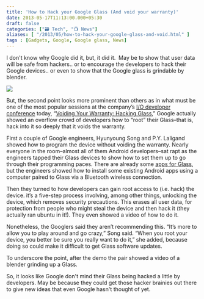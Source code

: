 ```yaml
---
title: 'How to Hack your Google Glass (And void your warranty)'
date: 2013-05-17T11:13:00.000+05:30
draft: false
categories: ["🗃️ Tech", "📺 News"]
aliases: [ "/2013/05/how-to-hack-your-google-glass-and-void.html" ]
tags : [Gadgets, Google, Google glass, News]
---
```


I don't know why Google did it, but, it did it.  May be to show that user data will be safe from hackers.. or to encourage the developers to hack their Google devices.. or even to show that the Google glass is grindable by blender.  
  

[![](https://2.bp.blogspot.com/-BI1rVy5Tpc8/UZXIL_Y0Q3I/AAAAAAAABfM/p-KZNn7Qsas/s640/google-glass-team-at-google-io.jpg)](https://2.bp.blogspot.com/-BI1rVy5Tpc8/UZXIL_Y0Q3I/AAAAAAAABfM/p-KZNn7Qsas/s1600/google-glass-team-at-google-io.jpg)

  
  
But, the second point looks more prominent than others as in what must be one of the most popular sessions at the company’s [I/O developer conference](https://www.google.com/io) today, “[Voiding Your Warranty: Hacking Glass](httpss://developers.google.com/events/io/sessions/332704837),” Google actually showed an overflow crowd of developers how to “root” their Glass–that is, hack into it so deeply that it voids the warranty.  
  
First a couple of Google engineers, Hyunyoung Song and P.Y. Laligand showed how to program the device without voiding the warranty. Nearly everyone in the room–almost all of them Android developers–sat rapt as the engineers tapped their Glass devices to show how to set them up to go through their programming paces. There are already some [apps for Glass](https://bits.blogs.nytimes.com/2013/05/16/new-apps-arrive-on-google-glass/), but the engineers showed how to install some existing Android apps using a computer paired to Glass via a Bluetooth wireless connection.  
  
Then they turned to how developers can gain root access to (i.e. hack) the device. it’s a five-step process involving, among other things, unlocking the device, which removes security precautions. This erases all user data, for protection from people who might steal the device and then hack it (they actually ran ubuntu in it!). They even showed a video of how to do it.  
  

  
  
Nonetheless, the Googlers said they aren’t recommending this. “It’s more to allow you to play around and go crazy,” Song said. “When you root your device, you better be sure you really want to do it,” she added, because doing so could make it difficult to get Glass software updates.  
  
To underscore the point, after the demo the pair showed a video of a blender grinding up a Glass.  
  
So, it looks like Google don't mind their Glass being hacked a little by developers. May be because they could get those hacker brainies out there to give new ideas that even Google hasn't thought of yet.